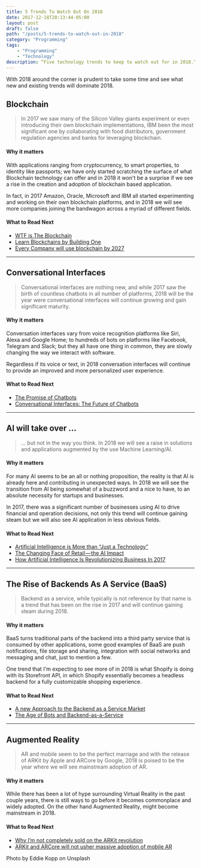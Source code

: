 ```yaml
---
title: 5 Trends To Watch Out On 2018 
date: 2017-12-18T20:13:44-05:00
layout: post
draft: false
path: "/posts/5-trends-to-watch-out-in-2018"
category: "Programming"
tags:
    - "Programming"
    - "Technology"
description: “Five technology trends to keep to watch out for in 2018.“
---
```

With 2018 around the corner is prudent to take some time and see what new and existing trends will dominate 2018.

## Blockchain

> In 2017 we saw many of the Silicon Valley giants experiment or even introducing their own blockchain implementations, IBM been the most significant one by collaborating with food distributors, government regulation agencies and banks for leveraging blockchain.

#### Why it matters
With applications ranging from cryptocurrency, to smart properties, to identity like passports; we have only started scratching the surface of what Blockchain technology can offer and in 2018 it won't be a surprise if we see a rise in the creation and adoption of blockchain based application.

In fact, in 2017 Amazon, Oracle, Microsoft and IBM all started experimenting and working on their own blockchain platforms, and in 2018 we will see more companies joining the bandwagon across a myriad of different fields.

#### What to Read Next
- [WTF is The Blockchain](https://hackernoon.com/wtf-is-the-blockchain-1da89ba19348)
- [Learn Blockchains by Building One](https://hackernoon.com/learn-blockchains-by-building-one-117428612f46)
- [Every Company will use blockchain by 2027](https://hackernoon.com/your-company-will-use-blockchain-in-less-than-10-years-heres-how-6d9da452fa8d)
<hr/>

## Conversational Interfaces

> Conversational interfaces are nothing new, and while 2017 saw the birth of countless chatbots in all number of platforms, 2018 will be the year were conversational interfaces will continue growing and gain significant maturity.

#### Why it matters
Conversation interfaces vary from voice recognition platforms like Siri, Alexa and Google Home; to hundreds of bots on platforms like Facebook, Telegram and Slack; but they all have one thing in common, they are slowly changing the way we interact with software.

Regardless if its voice or text, in 2018 conversation interfaces will continue to provide an improved and more personalized user experience.

#### What to Read Next
- [The Promise of Chatbots](https://hackernoon.com/the-promise-of-chatbots-personal-assistants-are-no-longer-just-for-the-rich-638da4b1444f)
- [Conversational Interfaces: The Future of Chatbots](https://chatbotsmagazine.com/conversational-interfaces-the-future-of-chatbots-18975a91fe5a)

<hr/>

## AI will take over ...

> ... but not in the way you think. In 2018 we will see a raise in solutions and applications augmented by the use Machine Learning/AI.

#### Why it matters
For many AI seems to be an all or nothing proposition, the reality is that AI is already here and contributing in unexpected ways. In 2018 we will see the transition from AI being somewhat of a buzzword and a nice to have, to an absolute necessity for startups and businesses.

In 2017, there was a significant number of businesses using AI to drive financial and operation decisions, not only this trend will continue gaining steam but we will also see AI application in less obvious fields.

#### What to Read Next
- [Artificial Intelligence is More than “Just a Technology”](https://hackernoon.com/artificial-intelligence-is-more-than-just-a-technology-26d87774c011)
- [The Changing Face of Retail — the AI Impact](https://medium.com/@humansforai/retail-d4ca38b4de3f)
- [How Artificial Intelligence Is Revolutionizing Business In 2017](https://www.forbes.com/sites/louiscolumbus/2017/09/10/how-artificial-intelligence-is-revolutionizing-business-in-2017/#22a83025463a)

<hr/>

## The Rise of Backends As A Service (BaaS)

> Backend as a service, while typically is not reference by that name is a trend that has been on the rise in 2017 and will continue gaining steam during 2018. 

#### Why it matters
BaaS turns traditional parts of the backend into a third party service that is consumed by other applications, some good examples of BaaS are push notifications, file storage and sharing, integration with social networks and messaging and chat, just to mention a few.

One trend that I'm expecting to see more of in 2018 is what Shopify is doing with its Storefront API, in which Shopify essentially becomes a headless backend for a fully customizable shopping experience.

#### What to Read Next
- [A new Approach to the Backend as a Service Market](https://hackernoon.com/a-new-approach-to-the-backend-as-a-service-market-b441e5ab9e38)
- [The Age of Bots and Backend-as-a-Service](https://blog.stamplay.com/the-age-of-bots-and-backend-as-a-service-c231cff897bb)

<hr/>

## Augmented Reality

>AR and mobile seem to be the perfect marriage and with the release of ARKit by Apple and ARCore by Google, 2018 is poised to be the year where we will see mainstream adoption of AR.

#### Why it matters
While there has been a lot of hype surrounding Virtual Reality in the past couple years, there is still ways to go before it becomes commonplace and widely adopted. On the other hand Augmented Reality, might become mainstream in 2018.

#### What to Read Next
- [Why I’m not completely sold on the ARKit revolution](https://hackernoon.com/why-im-not-completely-sold-on-the-arkit-revolution-2e2d261b73ed)
- [ARKit and ARCore will not usher massive adoption of mobile AR](https://medium.com/super-ventures-blog/arkit-and-arcore-will-not-usher-massive-adoption-of-mobile-ar-da3d87f7e5ad)

Photo by Eddie Kopp on Unsplash
